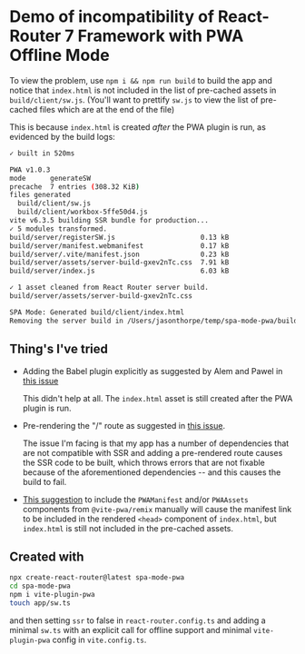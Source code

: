 # Demo of incompatibility of React-Router 7 Framework with PWA Offline Mode

To view the problem, use `npm i && npm run build` to build the app and notice
that `index.html` is not included in the list of pre-cached assets in
`build/client/sw.js`. (You'll want to prettify `sw.js` to view the list of
pre-cached files which are at the end of the file)

This is because `index.html` is created _after_ the PWA plugin is run, as evidenced by the build logs:

```sh
✓ built in 520ms

PWA v1.0.3
mode      generateSW
precache  7 entries (308.32 KiB)
files generated
  build/client/sw.js
  build/client/workbox-5ffe50d4.js
vite v6.3.5 building SSR bundle for production...
✓ 5 modules transformed.
build/server/registerSW.js                     0.13 kB
build/server/manifest.webmanifest              0.17 kB
build/server/.vite/manifest.json               0.23 kB
build/server/assets/server-build-gxev2nTc.css  7.91 kB
build/server/index.js                          6.03 kB

✓ 1 asset cleaned from React Router server build.
build/server/assets/server-build-gxev2nTc.css

SPA Mode: Generated build/client/index.html
Removing the server build in /Users/jasonthorpe/temp/spa-mode-pwa/build/server due to ssr:false
```

## Thing's I've tried

- Adding the Babel plugin explicitly as suggested by Alem and Pawel in [this issue](https://github.com/remix-run/react-router/issues/12352)

  This didn't help at all. The `index.html` asset is still created after the PWA plugin is run.

- Pre-rendering the "/" route as suggested in [this issue](https://github.com/vite-pwa/vite-plugin-pwa/issues/731).

  The issue I'm facing is that my app has a number of dependencies that are not
  compatible with SSR and adding a pre-rendered route causes the SSR code to be
  built, which throws errors that are not fixable because of the aforementioned
  dependencies -- and this causes the build to fail.

- [This suggestion](https://github.com/vite-pwa/vite-plugin-pwa/issues/809#issuecomment-2737133297)
  to include the `PWAManifest` and/or `PWAAssets` components from `@vite-pwa/remix` manually
  will cause the manifest link to be included in the rendered `<head>` component
  of `index.html`, but `index.html` is still not included in the pre-cached assets.

## Created with

```sh
npx create-react-router@latest spa-mode-pwa
cd spa-mode-pwa
npm i vite-plugin-pwa
touch app/sw.ts
```

and then setting `ssr` to false in `react-router.config.ts` and adding a minimal
`sw.ts` with an explicit call for offline support and minimal `vite-plugin-pwa`
config in `vite.config.ts`.
